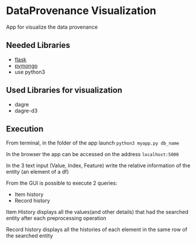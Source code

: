 # DataProvenance Visualization
App for visualize the data provenance 


## Needed Libraries
* [flask](https://flask.palletsprojects.com/en/1.1.x/)
* [pymongo](https://pymongo.readthedocs.io/en/stable/)
* use python3
## Used Libraries for visualization
* dagre
* dagre-d3
## Execution

From terminal, in the folder of the app launch `python3 myapp.py db_name`

In the browser the app can be accessed on the address `localhost:5000`

In the 3 text input (Value, Index, Feature) write the relative information of the entity (an element of a df)
 
From the GUI is possible to execute 2 queries:
* Item history
* Record history

Item History displays all the values(and other details) that had the searched entity after each preprocessing operation

Record history displays all the histories of each element in the same row of the searched entity

